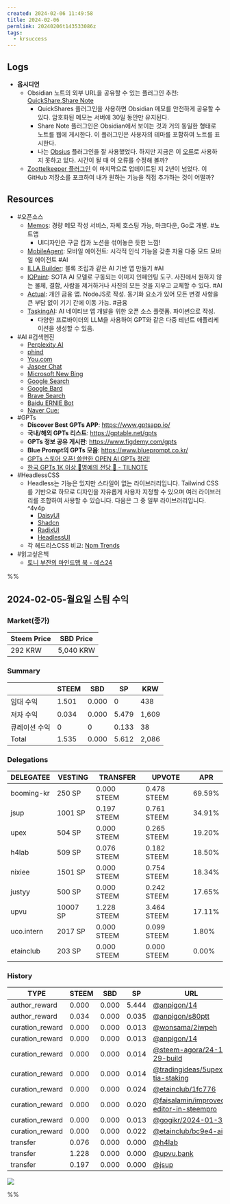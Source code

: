 ```yaml
---
created: 2024-02-06 11:49:58
title: 2024-02-06
permlink: 20240206t143533086z
tags:
  - krsuccess
---
```


## Logs
- **옵시디언**
	- Obsidian 노트의 외부 URL을 공유할 수 있는 플러그인 추천: [QuickShare](https://obsidian.md/plugins?id=obsidian-quickshare),[Share Note](https://obsidian.md/plugins?id=share-note)
		- QuickShares 플러그인을 사용하면 Obsidian 메모를 안전하게 공유할 수 있다. 암호화된 메모는 서버에 30일 동안만 유지된다.
		- Share Note 플러그인은 Obsidian에서 보이는 것과 거의 동일한 형태로 노트를 웹에 게시한다. 이 플러그인은 사용자의 테마를 포함하여 노트를 표시한다.
		- 나는 [Obsius](https://github.com/jonstodle/obsius-obsidian-plugin) 플러그인을 잘 사용했었다. 하지만 지금은 이 [오류](https://github.com/jonstodle/obsius-obsidian-plugin/issues/16)로 사용하지 못하고 있다. 시간이 될 때 이 오류를 수정해 볼까?
	- [Zoottelkeeper 플러그인](https://github.com/akosbalasko/zoottelkeeper-obsidian-plugin) 이 마지막으로 업데이트된 지 2년이 넘었다. 이 GitHub 저장소를 포크하여 내가 원하는 기능을 직접 추가하는 것이 어떨까?

## Resources
- #오픈소스
	- [Memos](https://github.com/usememos/memos): 경량 메모 작성 서비스, 자체 호스팅 가능, 마크다운, Go로 개발. #노트앱
		- UI디자인은 구글 킵과 노션을 섞어놓은 듯한 느낌!
	- [MobileAgent](https://github.com/X-PLUG/MobileAgent.git): 모바일 에이전트: 시각적 인식 기능을 갖춘 자율 다중 모드 모바일 에이전트 #AI
	- [ILLA Builder](https://github.com/illacloud/illa-builder): 블록 조립과 같은 AI 기반 앱 만들기 #AI
	- [IOPaint](https://github.com/Sanster/IOPaint): SOTA AI 모델로 구동되는 이미지 인페인팅 도구. 사진에서 원하지 않는 물체, 결함, 사람을 제거하거나 사진의 모든 것을 지우고 교체할 수 있다. #AI
	- [Actual](https://github.com/actualbudget/actual): 개인 금융 앱. NodeJS로 작성. 동기화 요소가 있어 모든 변경 사항을 큰 부담 없이 기기 간에 이동 가능. #금융
	- [TaskingAI](https://github.com/TaskingAI/TaskingAI): AI 네이티브 앱 개발을 위한 오픈 소스 플랫폼. 파이썬으로 작성.
		- 다양한 프로바이더의 LLM을 사용하여 GPT와 같은 다중 테넌트 애플리케이션을 생성할 수 있음.
- #AI #검색엔진
	- [Perplexity AI](https://perplexity.ai)
	- [phind](https://phind.com)
	- [You.com](https://you.com)
	- [Jasper Chat](https://www.jasper.ai/chat)
	- [Microsoft New Bing](https://www.microsoft.com/ko-kr/edge/features/the-new-bing)
	- [Google Search](https://blog.google/intl/ko-kr/products/explore-get-answers/generative-ai-search-kr/)
	- [Google Bard](https://bard.google.com/chat)
	- [Brave Search](https://brave.com/codellm/)
	- [Baidu ERNIE Bot](http://research.baidu.com/Blog/index-view?id=185)
	- [Naver Cue:](https://cue.search.naver.com/)
- #GPTs
	- **Discover Best GPTs APP**: https://www.gptsapp.io/
	- **국내/해외 GPTs 리스트**: https://gptable.net/gpts
	- **GPTs 정보 공유 게시판**: https://www.figdemy.com/gpts
	- **Blue Prompt의 GPTs 모음**: https://www.blueprompt.co.kr/
	- [GPTs 스토어 오픈! 쓸만한 OPEN AI GPTs 정리!](https://news.aikoreacommunity.com/gpt-seutoeo-opeun-sseulmanhan-gpt-jeongri)
	- [한국 GPTs 1K 이상 👑명예의 전당 👑 - TILNOTE](https://tilnote.io/pages/65a664c7a3c886d8bd41e8d3)
- #HeadlessCSS
	- Headless는 기능은 있지만 스타일이 없는 라이브러리입니다. Tailwind CSS를 기반으로 하므로 디자인을 자유롭게 사용자 지정할 수 있으며 여러 라이브러리를 조합하여 사용할 수 있습니다. 다음은 그 중 일부 라이브러리입니다. ^4v4p
		- [DaisyUI](https://github.com/saadeghi/daisyui)
		- [Shadcn](https://ui.shadcn.com/)
		- [RadixUI](https://www.radix-ui.com/)
		- [HeadlessUI](https://github.com/tailwindlabs/headlessui)
	- 각 헤드리스CSS 비교: [Npm Trends](https://npmtrends.com/daisyui-vs-radix-ui-vs-shadcn-ui)
- #읽고싶은책
	- [토니 부잔의 마인드맵 북 - 예스24](https://m.yes24.com/Goods/Detail/3765018)

%%

## 2024-02-05-월요일 스팀 수익

### Market(종가)
| Steem Price | SBD Price |
| --- | --- |
| 292 KRW | 5,040 KRW |

### Summary
| | STEEM | SBD | SP | KRW |
| --- | --- | --- | --- |--- |
| 임대 수익 | 1.501 | 0.000 | 0 | 438 |
| 저자 수익 | 0.034 | 0.000 | 5.479 | 1,609 |
| 큐레이션 수익 | 0 | 0 | 0.133 | 38 |
| Total | 1.535 | 0.000 | 5.612 | 2,086 |

### Delegations
| DELEGATEE | VESTING | TRANSFER | UPVOTE | APR |
| --- | --- | --- | --- | --- |
| booming-kr | 250 SP | 0.000 STEEM | 0.478 STEEM | 69.59% |
| jsup | 1001 SP | 0.197 STEEM | 0.761 STEEM | 34.91% |
| upex | 504 SP | 0.000 STEEM | 0.265 STEEM | 19.20% |
| h4lab | 509 SP | 0.076 STEEM | 0.182 STEEM | 18.50% |
| nixiee | 1501 SP | 0.000 STEEM | 0.754 STEEM | 18.34% |
| justyy | 500 SP | 0.000 STEEM | 0.242 STEEM | 17.65% |
| upvu | 10007 SP | 1.228 STEEM | 3.464 STEEM | 17.11% |
| uco.intern | 2017 SP | 0.000 STEEM | 0.099 STEEM | 1.80% |
| etainclub | 203 SP | 0.000 STEEM | 0.000 STEEM | 0.00% |

### History
| TYPE | STEEM | SBD | SP | URL |
| --- | --- | --- | --- | --- |
| author_reward | 0.000 | 0.000 | 5.444 | [@anpigon/14](https://steemit.com/@anpigon/14) |
| author_reward | 0.034 | 0.000 | 0.035 | [@anpigon/s80ptt](https://steemit.com/@anpigon/s80ptt) |
| curation_reward | 0.000 | 0.000 | 0.013 | [@wonsama/2iwpeh](https://steemit.com/@wonsama/2iwpeh) |
| curation_reward | 0.000 | 0.000 | 0.013 | [@anpigon/14](https://steemit.com/@anpigon/14) |
| curation_reward | 0.000 | 0.000 | 0.014 | [@steem-agora/24-1-29-build](https://steemit.com/@steem-agora/24-1-29-build) |
| curation_reward | 0.000 | 0.000 | 0.014 | [@tradingideas/5upexf-tia-staking](https://steemit.com/@tradingideas/5upexf-tia-staking) |
| curation_reward | 0.000 | 0.000 | 0.024 | [@etainclub/1fc776](https://steemit.com/@etainclub/1fc776) |
| curation_reward | 0.000 | 0.000 | 0.020 | [@faisalamin/improved-editor-in-steempro](https://steemit.com/@faisalamin/improved-editor-in-steempro) |
| curation_reward | 0.000 | 0.000 | 0.013 | [@gogikr/2024-01-30](https://steemit.com/@gogikr/2024-01-30) |
| curation_reward | 0.000 | 0.000 | 0.022 | [@etainclub/bc9e4-ai](https://steemit.com/@etainclub/bc9e4-ai) |
| transfer | 0.076 | 0.000 | 0.000 | [@h4lab](https://steemit.com/@h4lab) |
| transfer | 1.228 | 0.000 | 0.000 | [@upvu.bank](https://steemit.com/@upvu.bank) |
| transfer | 0.197 | 0.000 | 0.000 | [@jsup](https://steemit.com/@jsup) |


![](https://i.imgur.com/MLkKqIf.png)


%%

